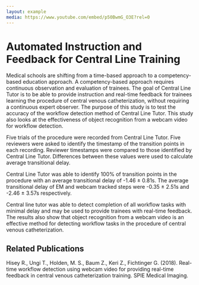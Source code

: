 ```yaml
---
layout: example
media: https://www.youtube.com/embed/p50BwmG_O3E?rel=0
---
```


# Automated Instruction and Feedback for Central Line Training 

Medical schools are shifting from a time-based approach to a competency-based education approach. A competency-based approach requires continuous observation and evaluation of trainees. The goal of Central Line Tutor is to be able to provide instruction and real-time feedback for trainees learning the procedure of central venous catheterization, without requiring a continuous expert observer. The purpose of this study is to test the accuracy of the workflow detection method of Central Line Tutor. This study also looks at the effectiveness of object recognition from a webcam video for workflow detection.

Five trials of the procedure were recorded from Central Line Tutor. Five reviewers were asked to identify the timestamp of the transition points in each recording. Reviewer timestamps were compared to those identified by Central Line Tutor. Differences between these values were used to calculate average transitional delay.

Central Line Tutor was able to identify 100% of transition points in the procedure with an average transitional delay of -1.46 ± 0.81s. The average transitional delay of EM and webcam tracked steps were -0.35 ± 2.51s and -2.46 ± 3.57s respectively.

Central line tutor was able to detect completion of all workflow tasks with minimal delay and may be used to provide trainees with real-time feedback. The results also show that object recognition from a webcam video is an effective method for detecting workflow tasks in the procedure of central venous catheterization.

## Related Publications

Hisey R., Ungi T., Holden, M. S., Baum Z., Keri Z., Fichtinger G. (2018). Real-time workflow detection using webcam video for providing real-time feedback in central venous catheterization training. SPIE Medical Imaging.